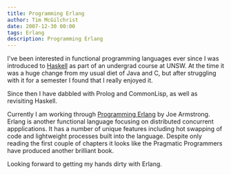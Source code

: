 ```yaml
---
title: Programming Erlang
author: Tim McGilchrist
date: 2007-12-30 00:00
tags: Erlang
description: Programming Erlang
---
```


I've been interested in functional programming languages ever since I was
introduced to [Haskell](http://www.haskell.org/) as part of an undergrad course
at UNSW. At the time it was a huge change from my usual diet of Java and C, but
after struggling with it for a semester I found that I really enjoyed it.

Since then I have dabbled with Prolog and CommonLisp, as well as revisiting
Haskell.

Currently I am working through
[Programming Erlang](http://www.pragprog.com/titles/jaerlang) by Joe Armstrong.
Erlang is another functional language focusing on distributed concurrent
appplications. It has a number of unique features including hot swapping of code
and lightweight processes built into the language. Despite only reading the
first couple of chapters it looks like the Pragmatic Programmers have produced
another brilliant book.

Looking forward to getting my hands dirty with Erlang.
